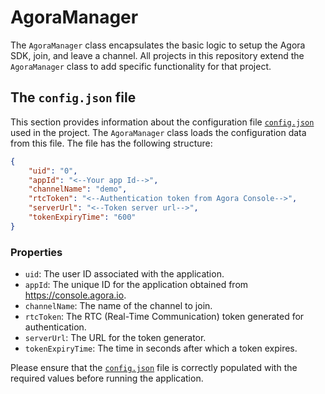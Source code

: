 # AgoraManager

The `AgoraManager` class encapsulates the basic logic to setup the Agora SDK, join, and leave a channel. All projects in this repository extend the `AgoraManager` class to add specific functionality for that project.

## The `config.json` file

This section provides information about the configuration file [`config.json`](./src/main/res/raw/config.json) used in the project. The `AgoraManager` class loads the configuration data from this file. The file has the following structure:

```json
{
    "uid": "0",
    "appId": "<--Your app Id-->",
    "channelName": "demo",
    "rtcToken": "<--Authentication token from Agora Console-->",
    "serverUrl": "<--Token server url-->",
    "tokenExpiryTime": "600"
}
```

### Properties

- `uid`: The user ID associated with the application.
- `appId`: The unique ID for the application obtained from https://console.agora.io.
- `channelName`: The name of the channel to join.
- `rtcToken`: The RTC (Real-Time Communication) token generated for authentication.
- `serverUrl`: The URL for the token generator.
- `tokenExpiryTime`: The time in seconds after which a token expires.


Please ensure that the [`config.json`](./src/main/res/raw/config.json) file is correctly populated with the required values before running the application.